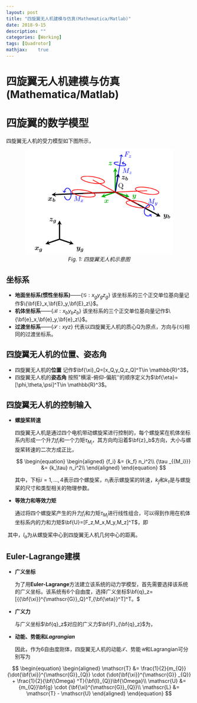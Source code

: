 ```yaml
---
layout: post
title: "四旋翼无人机建模与仿真(Mathematica/Matlab)"
date: 2018-9-15
description: ""
categories: [Working]
tags: [Quadrotor]
mathjax:    true
---
```


# 四旋翼无人机建模与仿真(Mathematica/Matlab)

# 四旋翼的数学模型
四旋翼无人机的受力模型如下图所示，

<p align="center">
	<img src="..\media\image\Quad_FM.png" width="400">
    <br>
    <em>Fig. 1: 四旋翼无人机示意图</em>
</p>



## 坐标系

- **地面坐标系(惯性坐标系)**——$\{\mathscr{G}:x_{g}y_{g}z_{g}\}$
   该坐标系的三个正交单位基向量记作$\{\bf{E}_x,\bf{E}_y,\bf{E}_z\}$。
- **机体坐标系**——$\{\mathscr{B}:x_{b}y_{b}z_{b}\}$
   该坐标系的三个正交单位基向量记作$\{\bf{e}_x,\bf{e}_y,\bf{e}_z\}$。
- **过渡坐标系**——$\{\mathscr{S}:xyz\}$
   代表以四旋翼无人机的质心Q为原点，方向与$\{\mathscr{G}\}$相同的过渡坐标系。

## 四旋翼无人机的位置、姿态角

- 四旋翼无人机的**位置**
    记作$\bf{\xi}_Q=[x_Q,y_Q,z_Q]^T\in \mathbb{R}^3$，
- 四旋翼无人机的**姿态角**
   按照"横滚-俯仰-偏航''的顺序定义为$\bf{\eta}=[\phi,\theta,\psi]^T\in \mathbb{R}^3$。

## 四旋翼无人机的控制输入

- **螺旋桨转速**

  四旋翼无人机是通过四个电机带动螺旋桨进行控制的，每个螺旋桨在机体坐标系内形成一个升力$f_i$和一个力矩${\tau _{{M_i}}}$，其方向均沿着$\bf{z}_b$方向，大小与螺旋桨转速的二次方成正比，

  $$
  \begin{equation}
  \begin{aligned}
  {f_i} &= {k_f} n_i^2\\
  {\tau _{{M_i}}} &= {k_\tau} n_i^2\\
  \end{aligned}
  \end{equation}
  $$

  其中，下标$i=1,...,4$表示四个螺旋桨，$n_i$表示螺旋桨的转速，$k_f$和$k_{\tau}$是与螺旋桨的尺寸和类型相关的物理参数。

- **等效力和等效力矩**

   通过将四个螺旋桨产生的升力$f_i$和力矩${\tau _{{M_i}}}$进行线性组合，可以得到作用在机体坐标系内的力和力矩$\bf{U}=[F_z,M_x,M_y,M_z]^T$，即



​	其中，$l_a$为从螺旋桨中心到四旋翼无人机几何中心的距离。

## Euler-Lagrange建模

- **广义坐标**

  为了用**Euler-Lagrange**方法建立该系统的动力学模型，首先需要选择该系统的广义坐标。该系统有6个自由度，选择广义坐标$\bf{q}_z=[{{\bf{\xi}}^{\mathscr{G}}_Q}^T,{\bf{\eta}}^T]^T。$

- **广义力**

  与广义坐标$\bf{q}_z$对应的广义力$\bf{F}_{\bf{q}_z}$为，







- **动能、势能和*Lagrangian***

  因此，作为6自由度刚体，四旋翼无人机的动能$\mathscr{T}$、势能$\mathscr{U}​$和Lagrangian可分别写为

$$
\begin{equation}
\begin{aligned}
\mathscr{T} &= \frac{1}{2}{m_{Q}}{\dot{\bf{\xi}}^{\mathscr{G}}_{Q}} \cdot {\dot{\bf{\xi}}^{\mathscr{G}} _{Q}} + \frac{1}{2}{\bf{\Omega} ^T}{\bf{I}_{Q}}\bf{\Omega}\\
\mathscr{U} &= {m_{Q}}\bf{g} \cdot {\bf{\xi}^{\mathscr{G}}_{Q}}\\
\mathscr{L} &= \mathscr{T} - \mathscr{U}
\end{aligned}
\end{equation}
$$


